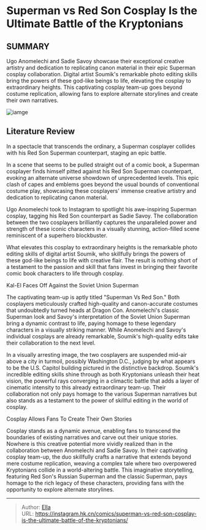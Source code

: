# Superman vs Red Son Cosplay Is the Ultimate Battle of the Kryptonians


## SUMMARY 



  Ugo Anomelechi and Sadie Savoy showcase their exceptional creative artistry and dedication to replicating canon material in their epic Superman cosplay collaboration.   Digital artist Soumik&#39;s remarkable photo editing skills bring the powers of these god-like beings to life, elevating the cosplay to extraordinary heights.   This captivating cosplay team-up goes beyond costume replication, allowing fans to explore alternate storylines and create their own narratives.  

![iamge](https://static1.srcdn.com/wordpress/wp-content/uploads/2021/02/Superman-Red-Son.jpg)

## Literature Review

In a spectacle that transcends the ordinary, a Superman cosplayer collides with his Red Son Superman counterpart, staging an epic battle.




In a scene that seems to be pulled straight out of a comic book, a Superman cosplayer finds himself pitted against his Red Son Superman counterpart, evoking an alternate universe showdown of unprecedented levels. This epic clash of capes and emblems goes beyond the usual bounds of conventional costume play, showcasing these cosplayers&#39; immense creative artistry and dedication to replicating canon material.




Ugo Anomelechi took to Instagram to spotlight his awe-inspiring Superman cosplay, tagging his Red Son counterpart as Sadie Savoy. The collaboration between the two cosplayers brilliantly captures the unparalleled power and strength of these iconic characters in a visually stunning, action-filled scene reminiscent of a superhero blockbuster.


 

What elevates this cosplay to extraordinary heights is the remarkable photo editing skills of digital artist Soumik, who skillfully brings the powers of these god-like beings to life with creative flair. The result is nothing short of a testament to the passion and skill that fans invest in bringing their favorite comic book characters to life through cosplay.


 Kal-El Faces Off Against the Soviet Union Superman 
          




The captivating team-up is aptly titled &#34;Superman Vs Red Son.&#34; Both cosplayers meticulously crafted high-quality and canon-accurate costumes that undoubtedly turned heads at Dragon Con. Anomelechi&#39;s classic Superman look and Savoy&#39;s interpretation of the Soviet Union Superman bring a dynamic contrast to life, paying homage to these legendary characters in a visually striking manner. While Anomelechi and Savoy&#39;s individual cosplays are already remarkable, Soumik&#39;s high-quality edits take their collaboration to the next level.

In a visually arresting image, the two cosplayers are suspended mid-air above a city in turmoil, possibly Washington D.C., judging by what appears to be the U.S. Capitol building pictured in the distinctive backdrop. Soumik&#39;s incredible editing skills shine through as both Kryptonians unleash their heat vision, the powerful rays converging in a climactic battle that adds a layer of cinematic intensity to this already extraordinary team-up. Their collaboration not only pays homage to the various Superman narratives but also stands as a testament to the power of skillful editing in the world of cosplay.






 Cosplay Allows Fans To Create Their Own Stories 
          

Cosplay stands as a dynamic avenue, enabling fans to transcend the boundaries of existing narratives and carve out their unique stories. Nowhere is this creative potential more vividly realized than in the collaboration between Anomelechi and Sadie Savoy. In their captivating cosplay team-up, the duo skillfully crafts a narrative that extends beyond mere costume replication, weaving a complex tale where two overpowered Kryptonians collide in a world-altering battle. This imaginative storytelling, featuring Red Son&#39;s Russian Superman and the classic Superman, pays homage to the rich legacy of these characters, providing fans with the opportunity to explore alternate storylines.



---

> Author: [Ella](https://instagram.hk.cn/)  
> URL: https://instagram.hk.cn/comics/superman-vs-red-son-cosplay-is-the-ultimate-battle-of-the-kryptonians/  

